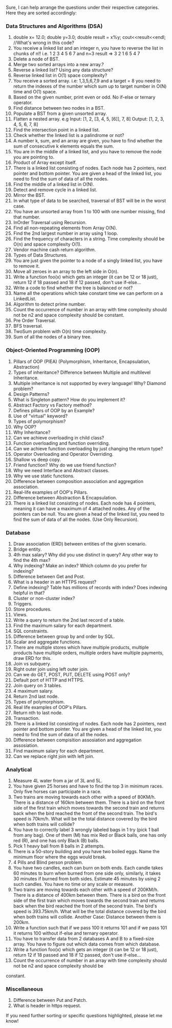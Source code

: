 Sure, I can help arrange the questions under their respective categories. Here they are sorted accordingly:

### Data Structures and Algorithms (DSA)
1. double x= 12.0; double y=3.0; double result = x%y; cout<<result<<endl; //What's wrong in this code?
2. You receive a linked list and an integer n, you have to reverse the list in chunks of n!! i.e. 1 2 3 4 5 6 7 and n=3 result => 3 2 1 6 5 4 7
3. Delete a node of BST.
4. Merge two sorted arrays into a new array.?
5. Reverse a linked list? Using any data structure?
6. Reverse linked list in O(1) space complexity?
7. You receive a sorted array. i.e: 1,3,5,6,7,9 and a target = 8 you need to return the indexes of the number which sum up to target number in O(N) time and O(1) space.
8. Based on the given number, print even or odd. No if-else or ternary operator.
9. Find distance between two nodes in a BST.
10. Populate a BST from a given unsorted array.
11. Flatten a nested array. e.g Input: [1, 2, [3, 4, 5, [6]], 7, 8] Output: [1, 2, 3, 4, 5, 6, 7, 8]
12. Find the intersection point in a linked list.
13. Check whether the linked list is a palindrome or not?
14. A number k, sum, and an array are given, you have to find whether the sum of consecutive k elements equals the sum.
15. You are in the middle of a linked list, and you have to remove the node you are pointing to.
16. Product of Array except itself.
17. There is a linked list consisting of nodes. Each node has 2 pointers, next pointer and bottom pointer. You are given a head of the linked list, you need to find the sum of data of all the nodes.
18. Find the middle of a linked list in O(N).
19. Detect and remove cycle in a linked list.
20. Mirror the BST.
21. In what type of data to be searched, traversal of BST will be in the worst case.
22. You have an unsorted array from 1 to 100 with one number missing, find that number.
23. InOrder Traversal using Recursion.
24. Find all non-repeating elements from Array O(N).
25. Find the 2nd largest number in array using 1 loop.
26. Find the frequency of characters in a string. Time complexity should be O(n) and space complexity O(1).
27. Vendor machine cash return algorithm.
28. Types of Data Structures.
29. You are just given the pointer to a node of a singly linked list, you have to remove it.
30. Move all zeroes in an array to the left side in O(n).
31. Write a function foo(x) which gets an integer (it can be 12 or 18 just), return 12 if 18 passed and 18 if 12 passed, don't use if-else...
32. Write a code to find whether the tree is balanced or not?
33. Name all the operations which take constant time we can perform on a LinkedList.
34. Algorithm to detect prime number.
35. Count the occurrence of number in an array with time complexity should not be n2 and space complexity should be constant.
36. Pre Order Traversal.
37. BFS traversal.
38. TwoSum problem with O(n) time complexity.
39. Sum of all the nodes of a binary tree.

### Object-Oriented Programming (OOP)
1. Pillars of OOP (PIEA) (Polymorphism, Inheritance, Encapsulation, Abstraction)
2. Types of inheritance? Difference between Multiple and multilevel Inheritance.
3. Multiple inheritance is not supported by every language! Why? Diamond problem?
4. Design Patterns?
5. What is Singleton pattern? How do you implement it?
6. Abstract Factory vs Factory method?
7. Defines pillars of OOP by an Example?
8. Use of "virtual" keyword?
9. Types of polymorphism?
10. Why OOP?
11. Why Inheritance?
12. Can we achieve overloading in child class?
13. Function overloading and function overriding.
14. Can we achieve function overloading by just changing the return type?
15. Operator Overloading and Operator Overriding.
16. Shallow vs deep copy.
17. Friend function? Why do we use friend function?
18. Why we need Interface and Abstract classes.
19. Why we use static functions.
20. Difference between composition association and aggregation association.
21. Real-life examples of OOP's Pillars.
22. Difference between Abstraction & Encapsulation.
23. There is a linked list consisting of nodes. Each node has 4 pointers, meaning it can have a maximum of 4 attached nodes. Any of the pointers can be null. You are given a head of the linked list, you need to find the sum of data of all the nodes. (Use Only Recursion).

### Database
1. Draw association (ERD) between entities of the given scenario.
2. Bridge entity.
3. 4th max salary? Why did you use distinct in query? Any other way to find the 4th max?
4. Why indexing? Make an index? Which column do you prefer for indexing?
5. Difference between Get and Post.
6. What is a header in an HTTPS request?
7. Define indexing? Table has millions of records with index? Does indexing helpful in that?
8. Cluster or non-cluster index?
9. Triggers.
10. Store procedures.
11. Views.
12. Write a query to return the 2nd last record of a table.
13. Find the maximum salary for each department.
14. SQL constraints.
15. Difference between group by and order by SQL.
16. Scalar and aggregate functions.
17. There are multiple stores which have multiple products, multiple products have multiple orders, multiple orders have multiple payments, draw ERD for this.
18. Join vs subquery.
19. Right outer join using left outer join.
20. Can we do GET, POST, PUT, DELETE using POST only?
21. Default port of HTTP and HTTPS.
22. Join query on 3 tables.
23. 4 maximum salary.
24. Return 2nd last node.
25. Types of polymorphism.
26. Real life examples of OOP's Pillars.
27. Return nth to last node.
28. Transaction.
29. There is a linked list consisting of nodes. Each node has 2 pointers, next pointer and bottom pointer. You are given a head of the linked list, you need to find the sum of data of all the nodes.
30. Difference between compisition assosiation and aggregation assosiation.
31. Find maximum salary for each department.
32. Can we replace right join with left join.

### Analytical
1. Measure 4L water from a jar of 3L and 5L.
2. You have given 25 horses and have to find the top 3 in minimum races. Only five horses can participate in a race.
3. Two trains are moving towards each other with a speed of 80KM/h. There is a distance of 160km between them. There is a bird on the front side of the first train which moves towards the second train and returns back when the bird reached the front of the second train. The bird's speed is 70km/h. What will be the total distance covered by the bird when both trains will collide?
4. You have to correctly label 3 wrongly labeled bags in 1 try (pick 1 ball from any bag). One of them (M) has mix Red or Black balls, one has only red (R), and one has only Black (B) balls.
5. Pick 1 heavy ball from 8 balls in 2 attempts.
6. There is a 50-story building and you have two boiled eggs. Name the minimum floor where the eggs would break.
7. 4 Pills and Blind person problem.
8. You have two candles, each can burn on both ends. Each candle takes 60 minutes to burn when burned from one side only, similarly, it takes 30 minutes if burned from both sides. Estimate 45 minutes by using 2 such candles. You have no time or any scale or measure.
9. Two trains are moving towards each other with a speed of 200KM/h. There is a distance of 400km between them. There is a bird on the front side of the first train which moves towards the second train and returns back when the bird reached the front of the second train. The bird's speed is 393.75km/h. What will be the total distance covered by the bird when both trains will collide. Another Case: Distance between them is 200km.
10. Write a function such that if we pass 100 it returns 101 and if we pass 101 it returns 100 without if-else and ternary operator.
11. You have to transfer data from 2 databases A and B to a fixed-size array. You have to figure out which data comes from which database.
12. Write a function foo(x) which gets an integer (it can be 12 or 18 just), return 12 if 18 passed and 18 if 12 passed, don't use if-else...
13. Count the occurrence of number in an array with time complexity should not be n2 and space complexity should be

 constant.

### Miscellaneous
1. Difference between Put and Patch.
2. What is header in https request.

If you need further sorting or specific questions highlighted, please let me know!